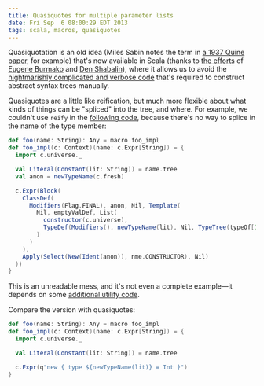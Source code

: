 ```yaml
---
title: Quasiquotes for multiple parameter lists
date: Fri Sep  6 08:00:29 EDT 2013
tags: scala, macros, quasiquotes
---
```


Quasiquotation is an old idea
(Miles Sabin notes the term in [a 1937 Quine paper](https://twitter.com/milessabin/status/355088015577718785), for example)
that's now available in Scala (thanks to
[the efforts](http://infoscience.epfl.ch/record/185242) of
[Eugene Burmako](https://twitter.com/xeno_by) and
[Den Shabalin](https://twitter.com/den_sh)), where it allows
us to avoid the [nightmarishly complicated and verbose code](https://github.com/travisbrown/rillit/blob/61eed1c258f7a93d5370abacb8d043a082a3f1d2/core/src/main/scala/rillit/Lenser.scala)
that's required to construct abstract syntax trees manually.


Quasiquotes are a little like reification, but much more flexible about
what kinds of things can be "spliced" into the tree, and where. For example,
we couldn't use `reify` in the [following code](http://stackoverflow.com/q/14370842/334519), because there's no way to
splice in the name of the type member:

``` scala
def foo(name: String): Any = macro foo_impl
def foo_impl(c: Context)(name: c.Expr[String]) = {
  import c.universe._

  val Literal(Constant(lit: String)) = name.tree
  val anon = newTypeName(c.fresh)

  c.Expr(Block(
    ClassDef(
      Modifiers(Flag.FINAL), anon, Nil, Template(
        Nil, emptyValDef, List(
          constructor(c.universe),
          TypeDef(Modifiers(), newTypeName(lit), Nil, TypeTree(typeOf[Int]))
        )
      )
    ),
    Apply(Select(New(Ident(anon)), nme.CONSTRUCTOR), Nil)
  ))
}
```

This is an unreadable mess, and it's not even a complete example—it depends
on some [additional utility code](https://gist.github.com/travisbrown/4552471).

<!-- MORE -->

Compare the version with quasiquotes:

``` scala
def foo(name: String): Any = macro foo_impl
def foo_impl(c: Context)(name: c.Expr[String]) = {
  import c.universe._

  val Literal(Constant(lit: String)) = name.tree

  c.Expr(q"new { type ${newTypeName(lit)} = Int }")
}
```


